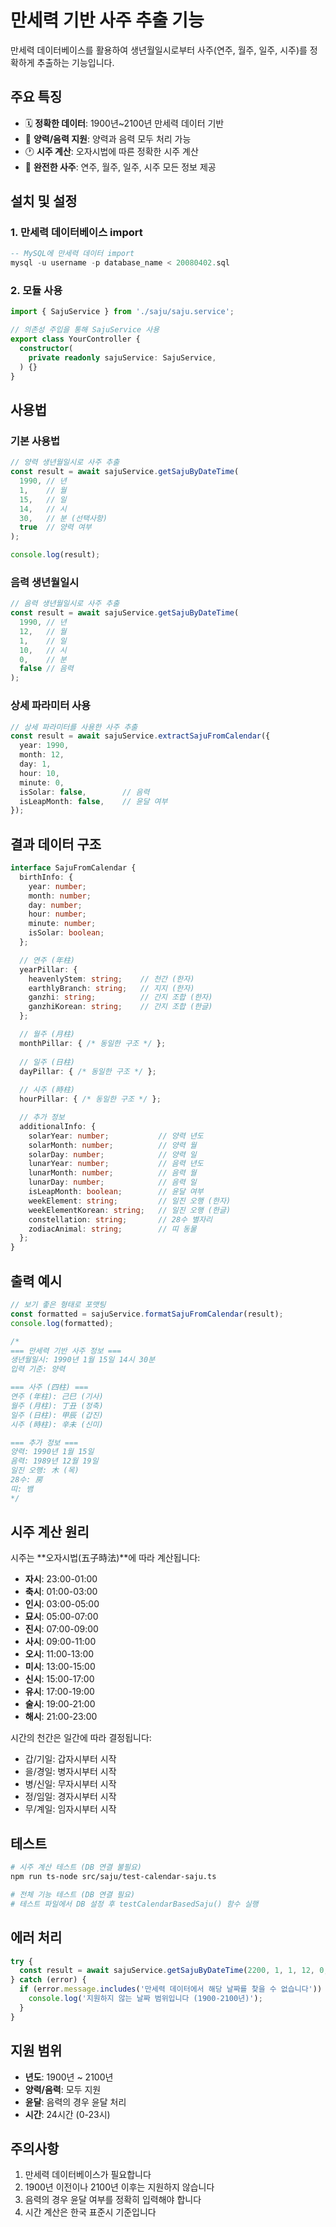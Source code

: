 # 만세력 기반 사주 추출 기능

만세력 데이터베이스를 활용하여 생년월일시로부터 사주(연주, 월주, 일주, 시주)를 정확하게 추출하는 기능입니다.

## 주요 특징

- 🗓️ **정확한 데이터**: 1900년~2100년 만세력 데이터 기반
- 🌙 **양력/음력 지원**: 양력과 음력 모두 처리 가능
- 🕐 **시주 계산**: 오자시법에 따른 정확한 시주 계산
- 🎯 **완전한 사주**: 연주, 월주, 일주, 시주 모든 정보 제공

## 설치 및 설정

### 1. 만세력 데이터베이스 import

```sql
-- MySQL에 만세력 데이터 import
mysql -u username -p database_name < 20080402.sql
```

### 2. 모듈 사용

```typescript
import { SajuService } from './saju/saju.service';

// 의존성 주입을 통해 SajuService 사용
export class YourController {
  constructor(
    private readonly sajuService: SajuService,
  ) {}
}
```

## 사용법

### 기본 사용법

```typescript
// 양력 생년월일시로 사주 추출
const result = await sajuService.getSajuByDateTime(
  1990, // 년
  1,    // 월
  15,   // 일
  14,   // 시
  30,   // 분 (선택사항)
  true  // 양력 여부
);

console.log(result);
```

### 음력 생년월일시

```typescript
// 음력 생년월일시로 사주 추출
const result = await sajuService.getSajuByDateTime(
  1990, // 년
  12,   // 월
  1,    // 일
  10,   // 시
  0,    // 분
  false // 음력
);
```

### 상세 파라미터 사용

```typescript
// 상세 파라미터를 사용한 사주 추출
const result = await sajuService.extractSajuFromCalendar({
  year: 1990,
  month: 12,
  day: 1,
  hour: 10,
  minute: 0,
  isSolar: false,        // 음력
  isLeapMonth: false,    // 윤달 여부
});
```

## 결과 데이터 구조

```typescript
interface SajuFromCalendar {
  birthInfo: {
    year: number;
    month: number;
    day: number;
    hour: number;
    minute: number;
    isSolar: boolean;
  };

  // 연주 (年柱)
  yearPillar: {
    heavenlyStem: string;    // 천간 (한자)
    earthlyBranch: string;   // 지지 (한자)
    ganzhi: string;          // 간지 조합 (한자)
    ganzhiKorean: string;    // 간지 조합 (한글)
  };

  // 월주 (月柱)
  monthPillar: { /* 동일한 구조 */ };
  
  // 일주 (日柱)  
  dayPillar: { /* 동일한 구조 */ };
  
  // 시주 (時柱)
  hourPillar: { /* 동일한 구조 */ };

  // 추가 정보
  additionalInfo: {
    solarYear: number;           // 양력 년도
    solarMonth: number;          // 양력 월
    solarDay: number;            // 양력 일
    lunarYear: number;           // 음력 년도
    lunarMonth: number;          // 음력 월
    lunarDay: number;            // 음력 일
    isLeapMonth: boolean;        // 윤달 여부
    weekElement: string;         // 일진 오행 (한자)
    weekElementKorean: string;   // 일진 오행 (한글)
    constellation: string;       // 28수 별자리
    zodiacAnimal: string;        // 띠 동물
  };
}
```

## 출력 예시

```typescript
// 보기 좋은 형태로 포맷팅
const formatted = sajuService.formatSajuFromCalendar(result);
console.log(formatted);

/*
=== 만세력 기반 사주 정보 ===
생년월일시: 1990년 1월 15일 14시 30분
입력 기준: 양력

=== 사주 (四柱) ===
연주 (年柱): 己巳 (기사)
월주 (月柱): 丁丑 (정축)
일주 (日柱): 甲辰 (갑진)
시주 (時柱): 辛未 (신미)

=== 추가 정보 ===
양력: 1990년 1월 15일
음력: 1989년 12월 19일
일진 오행: 木 (목)
28수: 房
띠: 뱀
*/
```

## 시주 계산 원리

시주는 **오자시법(五子時法)**에 따라 계산됩니다:

- **자시**: 23:00-01:00
- **축시**: 01:00-03:00  
- **인시**: 03:00-05:00
- **묘시**: 05:00-07:00
- **진시**: 07:00-09:00
- **사시**: 09:00-11:00
- **오시**: 11:00-13:00
- **미시**: 13:00-15:00
- **신시**: 15:00-17:00
- **유시**: 17:00-19:00
- **술시**: 19:00-21:00
- **해시**: 21:00-23:00

시간의 천간은 일간에 따라 결정됩니다:

- 갑/기일: 갑자시부터 시작
- 을/경일: 병자시부터 시작
- 병/신일: 무자시부터 시작
- 정/임일: 경자시부터 시작
- 무/계일: 임자시부터 시작

## 테스트

```bash
# 시주 계산 테스트 (DB 연결 불필요)
npm run ts-node src/saju/test-calendar-saju.ts

# 전체 기능 테스트 (DB 연결 필요)
# 테스트 파일에서 DB 설정 후 testCalendarBasedSaju() 함수 실행
```

## 에러 처리

```typescript
try {
  const result = await sajuService.getSajuByDateTime(2200, 1, 1, 12, 0, true);
} catch (error) {
  if (error.message.includes('만세력 데이터에서 해당 날짜를 찾을 수 없습니다')) {
    console.log('지원하지 않는 날짜 범위입니다 (1900-2100년)');
  }
}
```

## 지원 범위

- **년도**: 1900년 ~ 2100년
- **양력/음력**: 모두 지원
- **윤달**: 음력의 경우 윤달 처리
- **시간**: 24시간 (0-23시)

## 주의사항

1. 만세력 데이터베이스가 필요합니다
2. 1900년 이전이나 2100년 이후는 지원하지 않습니다
3. 음력의 경우 윤달 여부를 정확히 입력해야 합니다
4. 시간 계산은 한국 표준시 기준입니다

